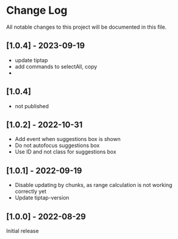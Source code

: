 # Change Log
All notable changes to this project will be documented in this file.

## [1.0.4] - 2023-09-19
- update tiptap
- add commands to selectAll, copy
- 
## [1.0.4]
- not published

## [1.0.2] - 2022-10-31
- Add event when suggestions box is shown
- Do not autofocus suggestions box
- Use ID and not class for suggestions box

## [1.0.1] - 2022-09-19
- Disable updating by chunks, as range calculation is not working correctly yet
- Update tiptap-version

## [1.0.0] - 2022-08-29
Initial release
